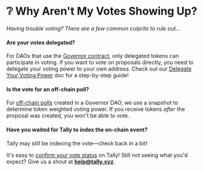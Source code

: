# ❔ Why Aren't My Votes Showing Up?

_Having trouble voting? There are a few common culprits to rule out..._

#### Are your votes delegated?

For DAOs that use the [Governor contract](https://docs.tally.xyz/user-guides/what-is-a-governor-contract), only delegated tokens can participate in voting. If you want to vote on proposals directly, you need to delegate your voting power to your own address. Check out our [Delegate Your Voting Power](https://help.tally.xyz/article/27-delegate-votes) doc for a step-by-step guide!

#### Is the vote for an off-chain poll?

For [off-chain polls](https://help.tally.xyz/article/53-create-a-poll) created in a Governor DAO, we use a snapshot to determine token weighted voting power. If you receive tokens _after_ the proposal was created, you won't be able to vote.

#### Have you waited for Tally to index the on-chain event?

Tally may still be indexing the vote—check back in a bit!

It's easy to [confirm your vote status](https://help.tally.xyz/article/26-vote-on-an-active-proposal#confirm) on Tally! Still not seeing what you'd expect? Give us a shout at **help@tally.xyz**.
